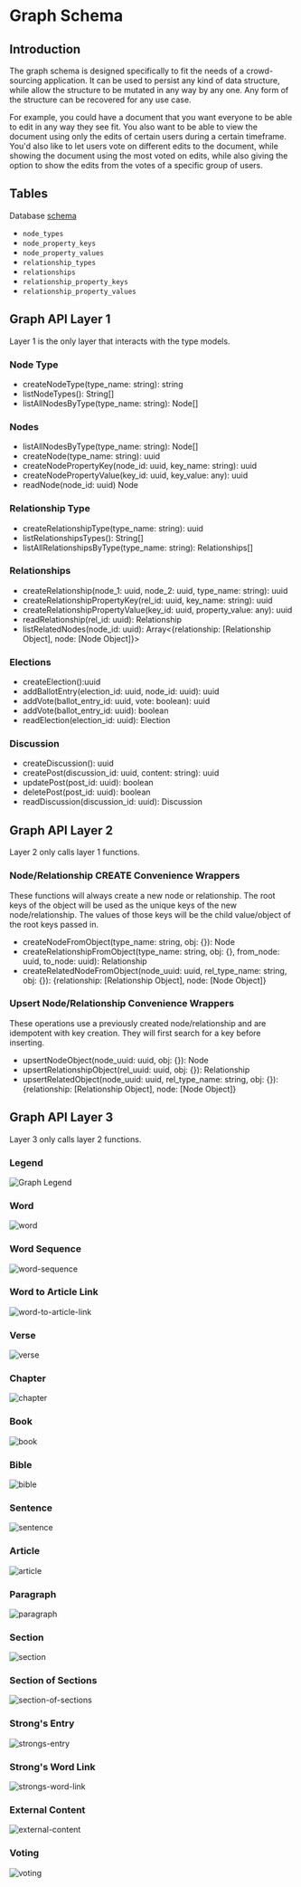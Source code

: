 # Graph Schema

## Introduction

The graph schema is designed specifically to fit the needs of a crowd-sourcing application. It can be used to persist any kind of data structure, while allow the structure to be mutated in any way by any one. Any form of the structure can be recovered for any use case. 

For example, you could have a document that you want everyone to be able to edit in any way they see fit. You also want to be able to view the document using only the edits of certain users during a certain timeframe. You'd also like to let users vote on different edits to the document, while showing the document using the most voted on edits, while also giving the option to show the edits from the votes of a specific group of users.

## Tables

Database [schema](https://github.com/etenlab/database-api/blob/main/src/core/sql/schema/v1.schema.sql)

- `node_types`
- `node_property_keys`
- `node_property_values`
- `relationship_types`
- `relationships`
- `relationship_property_keys`
- `relationship_property_values`

## Graph API Layer 1

Layer 1 is the only layer that interacts with the type models.

### Node Type
- createNodeType(type_name: string): string
- listNodeTypes(): String[]
- listAllNodesByType(type_name: string): Node[]

### Nodes
- listAllNodesByType(type_name: string): Node[]
- createNode(type_name: string): uuid
- createNodePropertyKey(node_id: uuid, key_name: string): uuid
- createNodePropertyValue(key_id: uuid, key_value: any): uuid
- readNode(node_id: uuid) Node

### Relationship Type
- createRelationshipType(type_name: string): uuid
- listRelationshipsTypes(): String[]
- listAllRelationshipsByType(type_name: string): Relationships[]

### Relationships
- createRelationship(node_1: uuid, node_2: uuid, type_name: string): uuid
- createRelationshipPropertyKey(rel_id: uuid, key_name: string): uuid
- createRelationshipPropertyValue(key_id: uuid, property_value: any): uuid
- readRelationship(rel_id: uuid): Relationship
- listRelatedNodes(node_id: uuid): Array<{relationship: [Relationship Object], node: [Node Object]}>

### Elections
- createElection():uuid
- addBallotEntry(election_id: uuid, node_id: uuid): uuid
- addVote(ballot_entry_id: uuid, vote: boolean): uuid
- addVote(ballot_entry_id: uuid): boolean
- readElection(election_id: uuid): Election

### Discussion
- createDiscussion(): uuid
- createPost(discussion_id: uuid, content: string): uuid
- updatePost(post_id: uuid): boolean
- deletePost(post_id: uuid): boolean
- readDiscussion(discussion_id: uuid): Discussion

## Graph API Layer 2

Layer 2 only calls layer 1 functions.

### Node/Relationship CREATE Convenience Wrappers

These functions will always create a new node or relationship. The root keys of the object will be used as the unique keys of the new node/relationship. The values of those keys will be the child value/object of the root keys passed in.

- createNodeFromObject(type_name: string, obj: {}): Node
- createRelationshipFromObject(type_name: string, obj: {}, from_node: uuid, to_node: uuid): Relationship
- createRelatedNodeFromObject(node_uuid: uuid, rel_type_name: string, obj: {}): {relationship: [Relationship Object], node: [Node Object]}

### Upsert Node/Relationship Convenience Wrappers

These operations use a previously created node/relationship and are idempotent with key creation. They will first search for a key before inserting.

- upsertNodeObject(node_uuid: uuid, obj: {}): Node
- upsertRelationshipObject(rel_uuid: uuid, obj: {}): Relationship
- upsertRelatedObject(node_uuid: uuid, rel_type_name: string, obj: {}): {relationship: [Relationship Object], node: [Node Object]}

## Graph API Layer 3

Layer 3 only calls layer 2 functions.

### Legend

![Graph Legend](./img/legend.png)

### Word

![word](./img/word.png)

### Word Sequence

![word-sequence](./img/word-sequence.png)

### Word to Article Link

![word-to-article-link](./img/word-to-article-link.png)

### Verse

![verse](./img/verse.png)

### Chapter

![chapter](./img/chapter.png)

### Book

![book](./img/book.png)

### Bible

![bible](./img/bible.png)

### Sentence

![sentence](./img/sentence.png)

### Article

![article](./img/article.png)

### Paragraph

![paragraph](./img/paragraph.png)

### Section

![section](./img/section.png)

### Section of Sections

![section-of-sections](./img/section-of-sections.png)

### Strong's Entry

![strongs-entry](./img/strongs-entry.png)

### Strong's Word Link

![strongs-word-link](./img/strongs-word-link.png)

### External Content

![external-content](./img/external-content.png)

### Voting

![voting](./img/voting.png)
